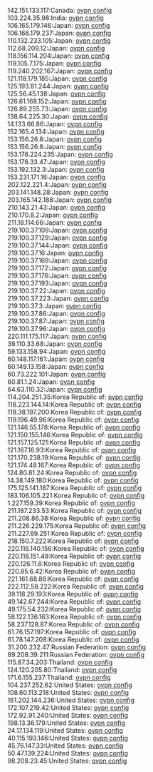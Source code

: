 142.151.133.117:Canada: [ovpn config](vpn/142_151_133_117.ovpn)  
103.224.35.98:India: [ovpn config](vpn/103_224_35_98.ovpn)  
106.165.179.146:Japan: [ovpn config](vpn/106_165_179_146.ovpn)  
106.166.179.237:Japan: [ovpn config](vpn/106_166_179_237.ovpn)  
110.132.233.105:Japan: [ovpn config](vpn/110_132_233_105.ovpn)  
112.68.209.12:Japan: [ovpn config](vpn/112_68_209_12.ovpn)  
118.156.114.204:Japan: [ovpn config](vpn/118_156_114_204.ovpn)  
119.105.7.175:Japan: [ovpn config](vpn/119_105_7_175.ovpn)  
119.240.202.167:Japan: [ovpn config](vpn/119_240_202_167.ovpn)  
121.118.179.185:Japan: [ovpn config](vpn/121_118_179_185.ovpn)  
125.193.81.244:Japan: [ovpn config](vpn/125_193_81_244.ovpn)  
125.56.45.138:Japan: [ovpn config](vpn/125_56_45_138.ovpn)  
126.61.168.152:Japan: [ovpn config](vpn/126_61_168_152.ovpn)  
126.89.255.73:Japan: [ovpn config](vpn/126_89_255_73.ovpn)  
138.64.225.30:Japan: [ovpn config](vpn/138_64_225_30.ovpn)  
14.133.66.86:Japan: [ovpn config](vpn/14_133_66_86.ovpn)  
152.165.4.134:Japan: [ovpn config](vpn/152_165_4_134.ovpn)  
153.156.26.8:Japan: [ovpn config](vpn/153_156_26_8.ovpn)  
153.156.26.8:Japan: [ovpn config](vpn/153_156_26_8.ovpn)  
153.176.224.235:Japan: [ovpn config](vpn/153_176_224_235.ovpn)  
153.176.33.47:Japan: [ovpn config](vpn/153_176_33_47.ovpn)  
153.192.132.3:Japan: [ovpn config](vpn/153_192_132_3.ovpn)  
153.231.171.16:Japan: [ovpn config](vpn/153_231_171_16.ovpn)  
202.122.221.4:Japan: [ovpn config](vpn/202_122_221_4.ovpn)  
203.141.148.28:Japan: [ovpn config](vpn/203_141_148_28.ovpn)  
203.165.142.188:Japan: [ovpn config](vpn/203_165_142_188.ovpn)  
210.143.21.43:Japan: [ovpn config](vpn/210_143_21_43.ovpn)  
210.170.8.2:Japan: [ovpn config](vpn/210_170_8_2.ovpn)  
211.18.114.66:Japan: [ovpn config](vpn/211_18_114_66.ovpn)  
219.100.37.109:Japan: [ovpn config](vpn/219_100_37_109.ovpn)  
219.100.37.129:Japan: [ovpn config](vpn/219_100_37_129.ovpn)  
219.100.37.144:Japan: [ovpn config](vpn/219_100_37_144.ovpn)  
219.100.37.16:Japan: [ovpn config](vpn/219_100_37_16.ovpn)  
219.100.37.169:Japan: [ovpn config](vpn/219_100_37_169.ovpn)  
219.100.37.172:Japan: [ovpn config](vpn/219_100_37_172.ovpn)  
219.100.37.176:Japan: [ovpn config](vpn/219_100_37_176.ovpn)  
219.100.37.193:Japan: [ovpn config](vpn/219_100_37_193.ovpn)  
219.100.37.22:Japan: [ovpn config](vpn/219_100_37_22.ovpn)  
219.100.37.223:Japan: [ovpn config](vpn/219_100_37_223.ovpn)  
219.100.37.3:Japan: [ovpn config](vpn/219_100_37_3.ovpn)  
219.100.37.86:Japan: [ovpn config](vpn/219_100_37_86.ovpn)  
219.100.37.87:Japan: [ovpn config](vpn/219_100_37_87.ovpn)  
219.100.37.96:Japan: [ovpn config](vpn/219_100_37_96.ovpn)  
220.111.175.117:Japan: [ovpn config](vpn/220_111_175_117.ovpn)  
39.110.33.68:Japan: [ovpn config](vpn/39_110_33_68.ovpn)  
59.133.158.94:Japan: [ovpn config](vpn/59_133_158_94.ovpn)  
60.148.117.161:Japan: [ovpn config](vpn/60_148_117_161.ovpn)  
60.149.13.158:Japan: [ovpn config](vpn/60_149_13_158.ovpn)  
60.73.222.101:Japan: [ovpn config](vpn/60_73_222_101.ovpn)  
60.81.1.24:Japan: [ovpn config](vpn/60_81_1_24.ovpn)  
64.63.110.32:Japan: [ovpn config](vpn/64_63_110_32.ovpn)  
114.204.251.35:Korea Republic of: [ovpn config](vpn/114_204_251_35.ovpn)  
118.223.144.14:Korea Republic of: [ovpn config](vpn/118_223_144_14.ovpn)  
118.38.197.200:Korea Republic of: [ovpn config](vpn/118_38_197_200.ovpn)  
119.196.49.96:Korea Republic of: [ovpn config](vpn/119_196_49_96.ovpn)  
121.146.55.178:Korea Republic of: [ovpn config](vpn/121_146_55_178.ovpn)  
121.150.155.146:Korea Republic of: [ovpn config](vpn/121_150_155_146.ovpn)  
121.157.125.121:Korea Republic of: [ovpn config](vpn/121_157_125_121.ovpn)  
121.167.16.93:Korea Republic of: [ovpn config](vpn/121_167_16_93.ovpn)  
121.170.238.19:Korea Republic of: [ovpn config](vpn/121_170_238_19.ovpn)  
121.174.48.167:Korea Republic of: [ovpn config](vpn/121_174_48_167.ovpn)  
124.80.81.24:Korea Republic of: [ovpn config](vpn/124_80_81_24.ovpn)  
14.38.149.180:Korea Republic of: [ovpn config](vpn/14_38_149_180.ovpn)  
175.125.141.187:Korea Republic of: [ovpn config](vpn/175_125_141_187.ovpn)  
183.106.105.221:Korea Republic of: [ovpn config](vpn/183_106_105_221.ovpn)  
1.227.159.39:Korea Republic of: [ovpn config](vpn/1_227_159_39.ovpn)  
211.187.233.53:Korea Republic of: [ovpn config](vpn/211_187_233_53.ovpn)  
211.208.86.38:Korea Republic of: [ovpn config](vpn/211_208_86_38.ovpn)  
211.226.229.175:Korea Republic of: [ovpn config](vpn/211_226_229_175.ovpn)  
211.227.69.251:Korea Republic of: [ovpn config](vpn/211_227_69_251.ovpn)  
218.150.7.222:Korea Republic of: [ovpn config](vpn/218_150_7_222.ovpn)  
220.116.140.156:Korea Republic of: [ovpn config](vpn/220_116_140_156.ovpn)  
220.118.151.48:Korea Republic of: [ovpn config](vpn/220_118_151_48.ovpn)  
220.126.11.6:Korea Republic of: [ovpn config](vpn/220_126_11_6.ovpn)  
220.85.6.42:Korea Republic of: [ovpn config](vpn/220_85_6_42.ovpn)  
221.161.68.86:Korea Republic of: [ovpn config](vpn/221_161_68_86.ovpn)  
222.112.58.222:Korea Republic of: [ovpn config](vpn/222_112_58_222.ovpn)  
39.118.29.193:Korea Republic of: [ovpn config](vpn/39_118_29_193.ovpn)  
49.142.67.244:Korea Republic of: [ovpn config](vpn/49_142_67_244.ovpn)  
49.175.54.232:Korea Republic of: [ovpn config](vpn/49_175_54_232.ovpn)  
58.122.136.163:Korea Republic of: [ovpn config](vpn/58_122_136_163.ovpn)  
58.237.128.87:Korea Republic of: [ovpn config](vpn/58_237_128_87.ovpn)  
61.76.157.197:Korea Republic of: [ovpn config](vpn/61_76_157_197.ovpn)  
61.78.147.208:Korea Republic of: [ovpn config](vpn/61_78_147_208.ovpn)  
31.200.232.47:Russian Federation: [ovpn config](vpn/31_200_232_47.ovpn)  
89.208.39.211:Russian Federation: [ovpn config](vpn/89_208_39_211.ovpn)  
115.87.34.203:Thailand: [ovpn config](vpn/115_87_34_203.ovpn)  
124.120.205.80:Thailand: [ovpn config](vpn/124_120_205_80.ovpn)  
171.6.155.237:Thailand: [ovpn config](vpn/171_6_155_237.ovpn)  
104.237.252.62:United States: [ovpn config](vpn/104_237_252_62.ovpn)  
108.60.113.218:United States: [ovpn config](vpn/108_60_113_218.ovpn)  
161.202.144.236:United States: [ovpn config](vpn/161_202_144_236.ovpn)  
172.107.219.42:United States: [ovpn config](vpn/172_107_219_42.ovpn)  
172.92.91.240:United States: [ovpn config](vpn/172_92_91_240.ovpn)  
198.13.36.179:United States: [ovpn config](vpn/198_13_36_179.ovpn)  
24.17.134.119:United States: [ovpn config](vpn/24_17_134_119.ovpn)  
40.115.193.146:United States: [ovpn config](vpn/40_115_193_146.ovpn)  
45.76.147.33:United States: [ovpn config](vpn/45_76_147_33.ovpn)  
50.47.139.224:United States: [ovpn config](vpn/50_47_139_224.ovpn)  
98.208.23.45:United States: [ovpn config](vpn/98_208_23_45.ovpn)  
